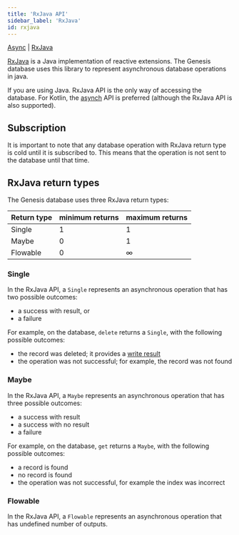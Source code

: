 ```yaml
---
title: 'RxJava API'
sidebar_label: 'RxJava'
id: rxjava
---
```


[Async](/database/types-of-api/asynch/) |
[RxJava](/database/types-of-api/rxjava/) 

[RxJava](https://www.rxjava.com/) is a Java implementation of reactive extensions. The Genesis database uses this library to represent asynchronous database operations in java.

If you are using Java. RxJava API is the only way of accessing the database. For Kotlin, the [asynch](/database/types-of-api/asynch/) API is preferred (although the RxJava API is also supported).

Subscription[​](/database/types-of-api/rxjava/#subscriptiondirect-link-to-heading)
-------------------------------------------------------------------------------------------------------------------------------------------------

It is important to note that any database operation with RxJava return type is cold until it is subscribed to. This means that the operation is not sent to the database until that time.

RxJava return types[​](/database/types-of-api/rxjava/#rxjava-return-typesdirect-link-to-heading)
---------------------------------------------------------------------------------------------------------------------------------------------------------------

The Genesis database uses three RxJava return types:

| Return type | minimum returns | maximum returns |
| --- | --- | --- |
| Single | 1 | 1 |
| Maybe | 0 | 1 |
| Flowable | 0 | ∞ |

### Single[​](/database/types-of-api/rxjava/#singledirect-link-to-heading)

In the RxJava API, a `Single` represents an asynchronous operation that has two possible outcomes:

- a success with result, or
- a failure

For example, on the database, `delete` returns a `Single`, with the following possible outcomes:

- the record was deleted; it provides a [write result](/database/helper-classes/write-results/overview/)
- the operation was not successful; for example, the record was not found

### Maybe[​](/database/types-of-api/rxjava/#maybedirect-link-to-heading)

In the RxJava API, a `Maybe` represents an asynchronous operation that has three possible outcomes:

- a success with result
- a success with no result
- a failure

For example, on the database, `get` returns a `Maybe`, with the following possible outcomes:

- a record is found
- no record is found
- the operation was not successful, for example the index was incorrect

### Flowable[​](/database/types-of-api/rxjava/#flowabledirect-link-to-heading)

In the RxJava API, a `Flowable` represents an asynchronous operation that has undefined number of outputs.